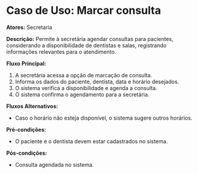 # Caso de Uso: Marcar consulta

**Atores:** Secretaria

**Descrição:**
Permite à secretária agendar consultas para pacientes, considerando a disponibilidade de dentistas e salas, registrando informações relevantes para o atendimento.

**Fluxo Principal:**
1. A secretária acessa a opção de marcação de consulta.
2. Informa os dados do paciente, dentista, data e horário desejados.
3. O sistema verifica a disponibilidade e agenda a consulta.
4. O sistema confirma o agendamento para a secretária.

**Fluxos Alternativos:**
- Caso o horário não esteja disponível, o sistema sugere outros horários.

**Pré-condições:**
- O paciente e o dentista devem estar cadastrados no sistema.

**Pós-condições:**
- Consulta agendada no sistema.
